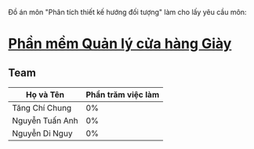 Đồ án môn "Phân tích thiết kế hướng đối tượng" làm cho lấy yêu cầu môn:
# [Phần mềm Quản lý cửa hàng Giày](https://hiamkaito.github.io/Shop_Manager_System_Ver2/)

## Team
| Họ và Tên  | Phần trăm việc làm |
| ----- | ----- |
| Tăng Chí Chung | 0% |
| Nguyễn Tuấn Anh | 0% |
| Nguyễn Di Nguy | 0% |

